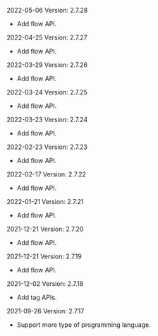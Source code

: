 2022-05-06 Version: 2.7.28
- Add flow API.

2022-04-25 Version: 2.7.27
- Add flow API.

2022-03-29 Version: 2.7.26
- Add flow API.

2022-03-24 Version: 2.7.25
- Add flow API.

2022-03-23 Version: 2.7.24
- Add flow API.

2022-02-23 Version: 2.7.23
- Add flow API.

2022-02-17 Version: 2.7.22
- Add flow API.

2022-01-21 Version: 2.7.21
- Add flow API.

2021-12-21 Version: 2.7.20
- Add flow API.

2021-12-21 Version: 2.7.19
- Add flow API.

2021-12-02 Version: 2.7.18
- Add tag APIs.

2021-09-26 Version: 2.7.17
- Support more type of programming language.

